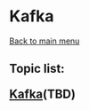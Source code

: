 <H1>Kafka</h1>

[Back to main menu](..%2FREADME.md)

<h2>

Topic list:

[Kafka](education%2FKafka.md)(TBD)

</h2>
